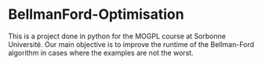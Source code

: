 # BellmanFord-Optimisation
This is a project done in python for the MOGPL course at Sorbonne Université. Our main objective is to improve the runtime of the Bellman-Ford algorithm in cases where the examples are not the worst.

